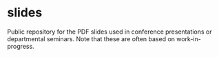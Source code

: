 # slides
Public repository for the PDF slides used in conference presentations or departmental seminars. Note that these are often based on work-in-progress. 
